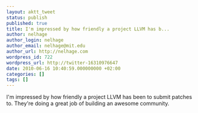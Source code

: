 ```yaml
---
layout: aktt_tweet
status: publish
published: true
title: I'm impressed by how friendly a project LLVM has b...
author: nelhage
author_login: nelhage
author_email: nelhage@mit.edu
author_url: http://nelhage.com
wordpress_id: 722
wordpress_url: http://twitter-16310976647
date: 2010-06-16 10:40:59.000000000 +02:00
categories: []
tags: []
---
```

I'm impressed by how friendly a project LLVM has been to submit patches to. They're doing a great job of building an awesome community.
